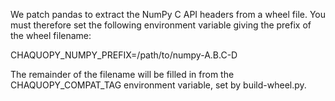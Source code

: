 We patch pandas to extract the NumPy C API headers from a wheel file. You must therefore set
the following environment variable giving the prefix of the wheel filename:

   CHAQUOPY_NUMPY_PREFIX=/path/to/numpy-A.B.C-D

The remainder of the filename will be filled in from the CHAQUOPY_COMPAT_TAG environment
variable, set by build-wheel.py.
